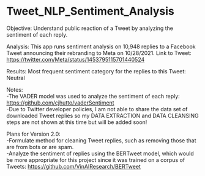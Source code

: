 # Tweet_NLP_Sentiment_Analysis

Objective: Understand public reaction of a Tweet by analyzing the sentiment of each reply.

Analysis: This app runs sentiment analysis on 10,948 replies to a Facebook Tweet announcing their rebranding to Meta on 10/28/2021. Link to Tweet: https://twitter.com/Meta/status/1453795115701440524

Results: Most frequent sentiment category for the replies to this Tweet: Neutral

Notes:<br>
-The VADER model was used to analyze the sentiment of each reply: https://github.com/cjhutto/vaderSentiment<br>
-Due to Twitter developer policies, I am not able to share the data set of downloaded Tweet replies so my DATA EXTRACTION and DATA CLEANSING steps are not shown at this time but will be added soon!

Plans for Version 2.0: <br>
-Formulate method for cleaning Tweet replies, such as removing those that are from bots or are spam.<br>
-Analyze the sentiment of replies using the BERTweet model, which would be more appropriate for this project since it was trained on a corpus of Tweets: https://github.com/VinAIResearch/BERTweet

